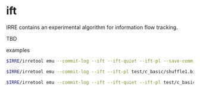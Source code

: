 
# ift

IRRE contains an experimental algorithm for information flow tracking.

TBD

examples
```sh
$IRRE/irretool emu --commit-log --ift --ift-quiet --ift-pl --save-commits fib3_trace.bin test/c_basic/fib_3.bin

$IRRE/irretool emu --commit-log --ift --ift-pl test/c_basic/shuffle1.bin

$IRRE/irretool emu --commit-log --ift --ift-quiet --ift-pl test/c_basic/fib_3.bin

```
